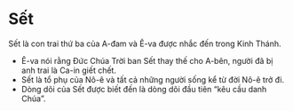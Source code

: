 # Sết

Sết là con trai thứ ba của A-đam và Ê-va được nhắc đến trong Kinh Thánh.
- Ê-va nói rằng Đức Chúa Trời ban Sết thay thế cho A-bên, người đã bị anh trai là Ca-in giết chết. 
- Sết là tổ phụ của Nô-ê và tất cả những người sống kể từ đời Nô-ê trở đi. 
- Dòng dõi của Sết được biết đến là dòng dõi đầu tiên “kêu cầu danh Chúa”.

